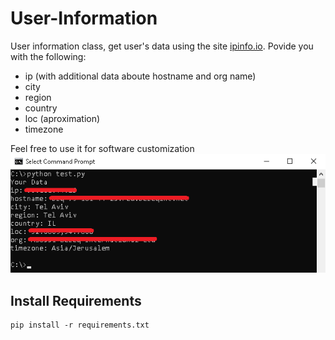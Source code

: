 # User-Information
User information class, get user's data using the site [ipinfo.io](http://ipinfo.io/json).
Povide you with the following:
* ip (with additional data aboute hostname and org name)
* city
* region
* country
* loc (aproximation) 
* timezone

Feel free to use it for software customization
![](user_class.png)

## Install Requirements
```
pip install -r requirements.txt
```
